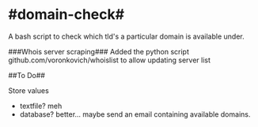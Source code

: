 #domain-check#
 ============

A bash script to check which tld's a particular domain is available under.

###Whois server scraping###
Added the python script github.com/voronkovich/whoislist to allow updating server list

##To Do##

Store values
* textfile? meh
* database? better... maybe send an email containing available domains.